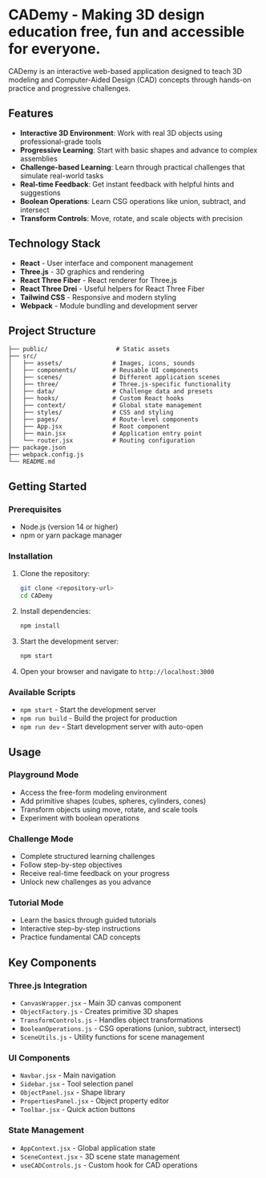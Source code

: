 # CADemy - Making 3D design education free, fun and accessible for everyone.

CADemy is an interactive web-based application designed to teach 3D modeling and Computer-Aided Design (CAD) concepts through hands-on practice and progressive challenges.

## Features

- **Interactive 3D Environment**: Work with real 3D objects using professional-grade tools
- **Progressive Learning**: Start with basic shapes and advance to complex assemblies
- **Challenge-based Learning**: Learn through practical challenges that simulate real-world tasks
- **Real-time Feedback**: Get instant feedback with helpful hints and suggestions
- **Boolean Operations**: Learn CSG operations like union, subtract, and intersect
- **Transform Controls**: Move, rotate, and scale objects with precision

## Technology Stack

- **React** - User interface and component management
- **Three.js** - 3D graphics and rendering
- **React Three Fiber** - React renderer for Three.js
- **React Three Drei** - Useful helpers for React Three Fiber
- **Tailwind CSS** - Responsive and modern styling
- **Webpack** - Module bundling and development server

## Project Structure

```
├── public/                   # Static assets
├── src/
│   ├── assets/              # Images, icons, sounds
│   ├── components/          # Reusable UI components
│   ├── scenes/              # Different application scenes
│   ├── three/               # Three.js-specific functionality
│   ├── data/                # Challenge data and presets
│   ├── hooks/               # Custom React hooks
│   ├── context/             # Global state management
│   ├── styles/              # CSS and styling
│   ├── pages/               # Route-level components
│   ├── App.jsx              # Root component
│   ├── main.jsx             # Application entry point
│   └── router.jsx           # Routing configuration
├── package.json
├── webpack.config.js
└── README.md
```

## Getting Started

### Prerequisites

- Node.js (version 14 or higher)
- npm or yarn package manager

### Installation

1. Clone the repository:
   ```bash
   git clone <repository-url>
   cd CADemy
   ```

2. Install dependencies:
   ```bash
   npm install
   ```

3. Start the development server:
   ```bash
   npm start
   ```

4. Open your browser and navigate to `http://localhost:3000`

### Available Scripts

- `npm start` - Start the development server
- `npm run build` - Build the project for production
- `npm run dev` - Start development server with auto-open

## Usage

### Playground Mode
- Access the free-form modeling environment
- Add primitive shapes (cubes, spheres, cylinders, cones)
- Transform objects using move, rotate, and scale tools
- Experiment with boolean operations

### Challenge Mode
- Complete structured learning challenges
- Follow step-by-step objectives
- Receive real-time feedback on your progress
- Unlock new challenges as you advance

### Tutorial Mode
- Learn the basics through guided tutorials
- Interactive step-by-step instructions
- Practice fundamental CAD concepts

## Key Components

### Three.js Integration
- `CanvasWrapper.jsx` - Main 3D canvas component
- `ObjectFactory.js` - Creates primitive 3D shapes
- `TransformControls.js` - Handles object transformations
- `BooleanOperations.js` - CSG operations (union, subtract, intersect)
- `SceneUtils.js` - Utility functions for scene management

### UI Components
- `Navbar.jsx` - Main navigation
- `Sidebar.jsx` - Tool selection panel
- `ObjectPanel.jsx` - Shape library
- `PropertiesPanel.jsx` - Object property editor
- `Toolbar.jsx` - Quick action buttons

### State Management
- `AppContext.jsx` - Global application state
- `SceneContext.jsx` - 3D scene state management
- `useCADControls.js` - Custom hook for CAD operations

